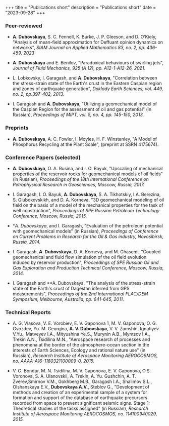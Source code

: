 +++
title = "Publications short"
description = "Publications short"
date = "2023-09-28"
+++



### Peer-reviewed

* **A. Dubovskaya**, S. C. Fennell, K. Burke, J. P. Gleeson, and D. O’Kiely, "Analysis of mean-field approximation for Deffuant opinion dynamics on networks", *SIAM Journal on Applied Mathematics 83, no. 2, pp. 436-459, 2023*

* **A. Dubovskaya** and E. Benilov, "Paradoxical behaviours of swirling jets", *Journal of Fluid Mechanics, 925 (A 12), pp. A12-1-A12-26, 2021*.

* L. Lobkovsky, I. Garagash, and **A. Dubovskaya**, "Correlation between the stress-strain state of the Earth's crust in the Eastern Caspian region and zones of earthquake generation", *Doklady Earth Sciences, vol. 449, no. 2, pp.397-402, 2013.*

* I. Garagash and **A. Dubovskaya**, "Utilizing a geomechanical model of the Caspian Region for the assessment of oil and gas potential" (in Russian), *Proceedings of MIPT, vol. 5, no. 4, pp. 145-150, 2013.*

### Preprints

* **A. Dubovskaya**, A. C. Fowler, I. Moyles, H. F. Winstanley, "A Model of Phosphorus Recycling at the Plant Scale", (preprint at SSRN 4175674).


### Conference Papers (selected)
* **A. Dubovskaya**, O. A. Rusina, and I. O. Bayuk,
"Upscaling of mechanical properties of the reservoir rocks for geomechanical models of oil fields" (in Russian), *Proceedings of the 18th International Conference on Petrophysical Research in Geosciences, Moscow, Russia, 2017.*

* I. Garagash, I. O. Bayuk, **A. Dubovskaya**, S. A. Tikhotskiy, I.A. Berezina, S. Glubokovskikh, and D. A. Korneva, "3D geomechanical modeling of oil field on the basis of a model of the mechanical properties for the task of well construction", *Proceedings of SPE Russian Petroleum Technology Conference, Moscow, Russia, 2015.*

* **A. Dubovskaya*, and I. Garagash, "Evaluation of the petroleum potential with geomechanical models" (in Russian), *Proceedings of Conference on Current Problems in Research for the Oil \& Gas industry, Novosibirsk, Russia, 2014.*

* I. Garagash, **A. Dubovskaya**, D. A. Korneva, and M. Ghasemi, "Coupled geomechanical and fluid flow simulation of the oil field evolution induced by reservoir production", *Proceedings of SPE Russian Oil and Gas Exploration and Production Technical Conference, Moscow, Russia, 2014.*

* I. Garagash and **A. Dubovskaya, "The analysis of the stress-strain state of the Earth's crust of Dagestan inferred from GPS measurements", *Proceedings of the 2nd International FLAC/DEM Symposium, Melbourne, Australia, pp. 641-645, 2011.*


### Technical Reports

* A. G. Vlasova, V. E. Vorobiev, E. V. Gaponova 1, M. V. Gaponova, O. G. Gvozdev, Yu. M. Georgina, **A. V. Dubovskaya**, V. V. Zamshin, Ignatiyev V.Yu., Matveyev I.A., Mityushina Ye.S., Murynin A.B., Myntsov I.A., Trekin A.N., Tsidilina M.N., "Aerospace research of processes and phenomena at the border of the atmosphere-ocean section in the interests of Earth Sciences, Ecology and rational nature use" (in Russian), *Research Institute of Aerospace Monitoring AEROCOSMOS, no. AAAA-A16-1160321100009-0, 2015.*

* V. G. Bondur, M. N. Tsidilina, M. V. Gaponova, E. V. Gaponova, O.S. Voronova, S. A. Ulanovskii, A. Trekin, A. Yu. Gushchin, A. T. Zverev,Smirnov V.M., Gokhberg M.B., Garagash I.A., Shalimov S.L., Olshanskaya E.V., **Dubovskaya A.V.**, Steblov G., "Development of methods and creation of an experimental sample of a system for formation and support of the database of earthquake precursors recorded from space to prevent significant seismic signs. Stage 1: Theoretical studies of the tasks assigned" (in Russian), *Research Institute of Aerospace Monitoring AEROCOSMOS, no. 114100940029, 2015.*


